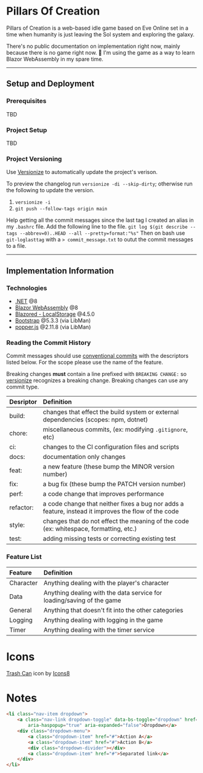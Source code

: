 # Pillars Of Creation
Pillars of Creation is a web-based idle game based on Eve Online set in a time when humanity is just leaving the Sol system and exploring the galaxy.

There's no public documentation on implementation right now, mainly because there is no game right now. 🙂  I'm using the game as a way to learn Blazor WebAssembly in my spare time.

---

## Setup and Deployment
### Prerequisites
TBD

### Project Setup
TBD

### Project Versioning
Use [Versionize](https://www.nuget.org/packages/Versionize/) to automatically update the project's verison.

To preview the changelog run `versionize -di --skip-dirty`; otherwise run the following to update the version.

1. `versionize -i`  
1. `git push --follow-tags origin main`

Help getting all the commit messages since the last tag I created an alias in my `.bashrc` file.  Add the following line to the file.
`git log $(git describe --tags --abbrev=0)..HEAD --all --pretty=format:"%s"`
Then on bash use `git-loglasttag` with a `> commit_message.txt` to outut the commit messages to a file.

---

## Implementation Information
### Technologies
* [.NET](https://dotnet.microsoft.com) @8
* [Blazor WebAssembly](https://docs.microsoft.com/en-us/aspnet/core/blazor/?view=aspnetcore-8.0) @8
* [Blazored - LocalStorage](https://www.nuget.org/packages/Blazored.LocalStorage/) @4.5.0
* [Bootstrap](https://getbootstrap.com) @5.3.3 (via LibMan)
* [popper.js](https://popper.js.org/docs/v2/) @2.11.8 (via LibMan)

### Reading the Commit History
Commit messages should use [conventional commits](https://www.conventionalcommits.org/en/v1.0.0/) with the descriptors listed below.  For the scope please use the name of the feature.

Breaking changes **must** contain a line prefixed with `BREAKING CHANGE:` so [versionize](https://www.nuget.org/packages/Versionize/) recognizes a breaking change.  Breaking changes can use any commit type.

| Desriptor | Definition                                                                                          |
| :-------- | :-------------------------------------------------------------------------------------------------- |
| build:    | changes that effect the build system or external dependencies (scopes: npm, dotnet)                 |
| chore:    | miscellaneous commits, (ex: modifying `.gitignore`, etc)                                            |
| ci:       | changes to the CI configuration files and scripts                                                   |
| docs:     | documentation only changes                                                                          |
| feat:     | a new feature (these bump the MINOR version number)                                                 |
| fix:      | a bug fix (these bump the PATCH version number)                                                     |
| perf:     | a code change that improves performance                                                             |
| refactor: | a code change that neither fixes a bug nor adds a feature, instead it improves the flow of the code |
| style:    | changes that do not effect the meaning of the code (ex: whitespace, formatting, etc.)               |
| test:     | adding missing tests or correcting existing test                                                    |

### Feature List

| Feature   | Definition                                                            |
| :-------- | :-------------------------------------------------------------------- |
| Character | Anything dealing with the player's character                          |
| Data      | Anything dealing with the data service for loading/saving of the game |
| General   | Anything that doesn't fit into the other categories                   |
| Logging   | Anything dealing with logging in the game                             |
| Timer     | Anything dealing with the timer service                               |



# Icons
<a target="_blank" href="https://icons8.com/icon/362/trash-can">Trash Can</a> icon by <a target="_blank" href="https://icons8.com">Icons8</a>

# Notes
```html
<li class="nav-item dropdown">
    <a class="nav-link dropdown-toggle" data-bs-toggle="dropdown" href="#" role="button"
        aria-haspopup="true" aria-expanded="false">Dropdown</a>
    <div class="dropdown-menu">
        <a class="dropdown-item" href="#">Action A</a>
        <a class="dropdown-item" href="#">Action B</a>
        <div class="dropdown-divider"></div>
        <a class="dropdown-item" href="#">Separated link</a>
    </div>
</li>
```
